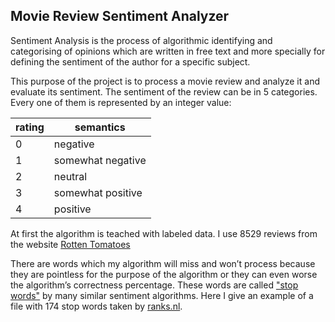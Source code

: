 ## Movie Review Sentiment Analyzer

Sentiment Analysis is the process of algorithmic identifying and categorising of opinions which are written in free text and more specially for defining the sentiment of the author for a specific subject.

This purpose of the project is to process a movie review and analyze it and evaluate its sentiment. The sentiment of the review can be in 5 categories. Every one of them is represented by an integer value:

| rating  | semantics         |
| ------- | ----------------- |
| 0       | negative          |
| 1       | somewhat negative |
| 2       | neutral           |
| 3       | somewhat positive |
| 4       | positive          |



At first the algorithm is teached with labeled data. I use 8529 reviews from the website [Rotten Tomatoes](https://www.rottentomatoes.com/) 

There are words which my algorithm will miss and won’t process because they are pointless for the purpose of the algorithm or they can even worse the algorithm’s correctness percentage. These words are called ["stop words"](https://en.wikipedia.org/wiki/Stop_words) by many similar sentiment algorithms.
Here I give an example of a file with 174 stop words taken by [ranks.nl](https://www.ranks.nl/stopwords).

